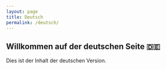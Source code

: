 ```yaml
---
layout: page
title: Deutsch
permalink: /deutsch/
---
```


## Willkommen auf der deutschen Seite 🇩🇪

Dies ist der Inhalt der deutschen Version.
